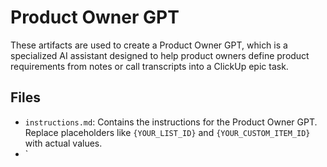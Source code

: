 # Product Owner GPT
These artifacts are used to create a Product Owner GPT, which is a specialized AI assistant designed to help product owners define product requirements from notes or call transcripts into a ClickUp epic task.

## Files
- `instructions.md`: Contains the instructions for the Product Owner GPT. Replace placeholders like `{YOUR_LIST_ID}` and `{YOUR_CUSTOM_ITEM_ID}` with actual values.
- `
